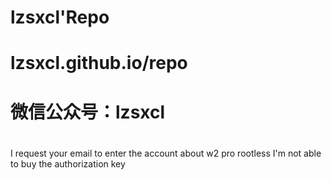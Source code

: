 # lzsxcl'Repo
# lzsxcl.github.io/repo
# 微信公众号：lzsxcl
#



I request your email to enter the account about w2 pro rootless I'm not able to buy the authorization key 
